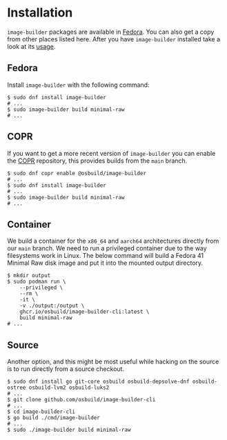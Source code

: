 # Installation

`image-builder` packages are available in [Fedora](https://fedoraproject.org). You can also get a copy from other places listed here. After you have `image-builder` installed take a look at its [usage](./01-usage.md).

## Fedora

Install `image-builder` with the following command:

```console
$ sudo dnf install image-builder
# ...
$ sudo image-builder build minimal-raw
# ...
```

## COPR

If you want to get a more recent version of `image-builder` you can enable the [COPR](https://copr.fedorainfracloud.org/) repository, this provides builds from the `main` branch.

```console
$ sudo dnf copr enable @osbuild/image-builder
# ...
$ sudo dnf install image-builder
# ...
$ sudo image-builder build minimal-raw
# ...
```

## Container

We build a container for the `x86_64` and `aarch64` architectures directly from our `main` branch. We need to run a privileged container due to the way filesystems work in Linux. The below command will build a Fedora 41 Minimal Raw disk image and put it into the mounted output directory.

```console
$ mkdir output
$ sudo podman run \
    --privileged \
    --rm \
    -it \
    -v ./output:/output \
    ghcr.io/osbuild/image-builder-cli:latest \
    build minimal-raw
# ...
```

## Source

Another option, and this might be most useful while hacking on the source is to run directly from a source checkout.

```console
$ sudo dnf install go git-core osbuild osbuild-depsolve-dnf osbuild-ostree osbuild-lvm2 osbuild-luks2
# ...
$ git clone github.com/osbuild/image-builder-cli
# ...
$ cd image-builder-cli
$ go build ./cmd/image-builder
# ...
$ sudo ./image-builder build minimal-raw
```

